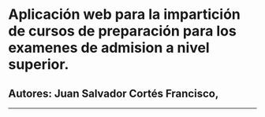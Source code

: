 # Aplicación web para la impartición de cursos de preparación para los examenes de admision a nivel superior. 
## Autores: Juan Salvador Cortés Francisco, 
---
